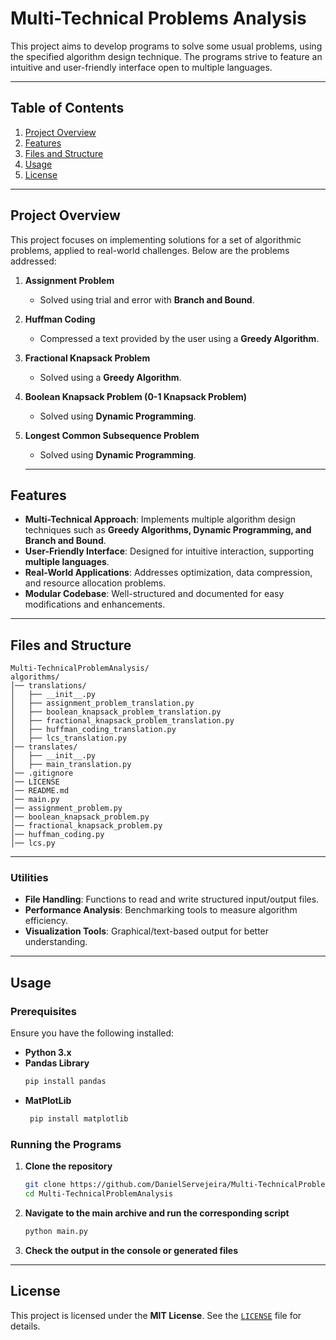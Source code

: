 # Multi-Technical Problems Analysis

This project aims to develop programs to solve some usual problems, using the specified algorithm design technique. The programs strive to feature an intuitive and user-friendly interface open to multiple languages.

---

## Table of Contents
1. [Project Overview](#project-overview)  
2. [Features](#features)  
3. [Files and Structure](#files-and-structure)  
4. [Usage](#usage)  
5. [License](#license)  

---

## Project Overview

This project focuses on implementing solutions for a set of algorithmic problems, applied to real-world challenges. Below are the problems addressed:

1. **Assignment Problem**  
   - Solved using trial and error with **Branch and Bound**.

2. **Huffman Coding**  
   - Compressed a text provided by the user using a **Greedy Algorithm**.

3. **Fractional Knapsack Problem**  
   - Solved using a **Greedy Algorithm**.

4. **Boolean Knapsack Problem (0-1 Knapsack Problem)**  
   - Solved using **Dynamic Programming**.

5. **Longest Common Subsequence Problem**  
   - Solved using **Dynamic Programming**.

   ---

## Features

- **Multi-Technical Approach**: Implements multiple algorithm design techniques such as **Greedy Algorithms, Dynamic Programming, and Branch and Bound**.
- **User-Friendly Interface**: Designed for intuitive interaction, supporting **multiple languages**.
- **Real-World Applications**: Addresses optimization, data compression, and resource allocation problems.
- **Modular Codebase**: Well-structured and documented for easy modifications and enhancements.

---

## Files and Structure

```
Multi-TechnicalProblemAnalysis/
algorithms/
│── translations/
│   ├── __init__.py
│   ├── assignment_problem_translation.py
│   ├── boolean_knapsack_problem_translation.py
│   ├── fractional_knapsack_problem_translation.py
│   ├── huffman_coding_translation.py
│   ├── lcs_translation.py
│── translates/
│   ├── __init__.py
│   ├── main_translation.py
│── .gitignore
│── LICENSE
│── README.md
│── main.py
│── assignment_problem.py
│── boolean_knapsack_problem.py
│── fractional_knapsack_problem.py
│── huffman_coding.py
│── lcs.py
```

---

### Utilities

- **File Handling**: Functions to read and write structured input/output files.
- **Performance Analysis**: Benchmarking tools to measure algorithm efficiency.
- **Visualization Tools**: Graphical/text-based output for better understanding.

---

## Usage

### Prerequisites

Ensure you have the following installed:

- **Python 3.x**
- **Pandas Library**
   ```bash
   pip install pandas
   ```
- **MatPlotLib**
  ```bash
   pip install matplotlib
   ```

### Running the Programs

1. **Clone the repository**  
   ```bash
   git clone https://github.com/DanielServejeira/Multi-TechnicalProblemAnalysis.git
   cd Multi-TechnicalProblemAnalysis
   ```

2. **Navigate to the main archive and run the corresponding script**  
   ```bash
   python main.py
   ```

3. **Check the output in the console or generated files**

---

## License

This project is licensed under the **MIT License**. See the [`LICENSE`](LICENSE) file for details.
